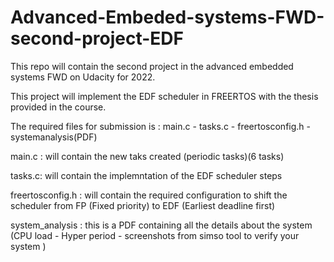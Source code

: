 # Advanced-Embeded-systems-FWD-second-project-EDF
This repo will contain the second project in the advanced embedded systems FWD on Udacity for 2022.

This project will implement the EDF scheduler in FREERTOS with the thesis provided in the course.

The required files for submission is : main.c - tasks.c - freertosconfig.h  - systemanalysis(PDF)

main.c : will contain the new taks created (periodic tasks)(6 tasks)

tasks.c: will contain the implemntation of the EDF scheduler steps

freertosconfig.h : will contain the required configuration to shift the scheduler from FP (Fixed priority) to EDF (Earliest deadline first)

system_analysis : this is a PDF containing all the details about the system (CPU load - Hyper period - screenshots from simso tool to verify your system )
